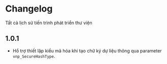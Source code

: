 # Changelog

Tất cả lịch sử tiến trình phát triển thư viện

## 1.0.1

- Hổ trợ thiết lập kiểu mã hóa khi tạo chữ ký dự liệu thông qua parameter `vnp_SecureHashType`.
